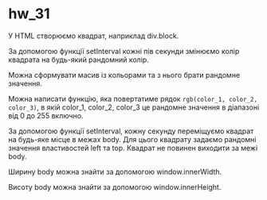 # hw_31
У HTML створюємо квадрат, наприклад div.block.

За допомогою функції setInterval кожні пів секунди змінюємо колір квадрата на будь-який рандомний колір.

Можна сформувати масив із кольорами та з нього брати рандомне значення.

Можна написати функцію, яка повертатиме рядок `rgb(color_1, color_2, color_3)`, в якій color_1, color_2, color_3 це рандомне значення в діапазоні від 0 до 255 включно.

За допомогою функції setInterval, кожну секунду переміщуємо квадрат на будь-яке місце в межах body. Для цього квадрату задаємо рандомні значення властивостей left та top. Квадрат не повинен виходити за межі body.

Ширину body можна знайти за допомогою window.innerWidth.

Висоту body можна знайти за допомогою window.innerHeight.